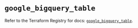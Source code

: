 # `google_bigquery_table`

Refer to the Terraform Registry for docs: [`google_bigquery_table`](https://registry.terraform.io/providers/hashicorp/google/6.14.0/docs/resources/bigquery_table).
